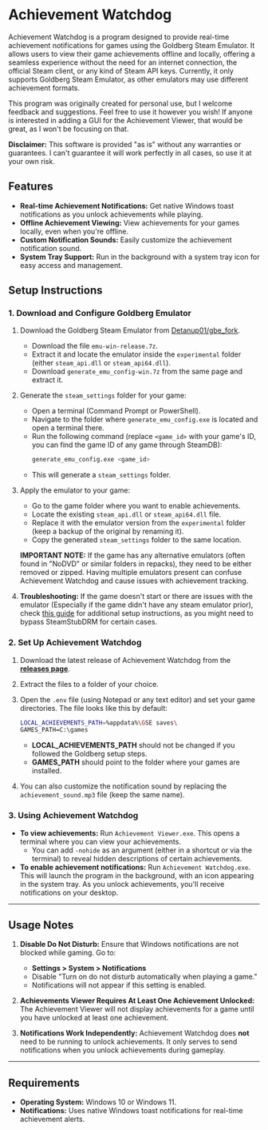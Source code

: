 # Achievement Watchdog

Achievement Watchdog is a program designed to provide real-time achievement notifications for games using the Goldberg Steam Emulator. It allows users to view their game achievements offline and locally, offering a seamless experience without the need for an internet connection, the official Steam client, or any kind of Steam API keys. Currently, it only supports Goldberg Steam Emulator, as other emulators may use different achievement formats.

This program was originally created for personal use, but I welcome feedback and suggestions. Feel free to use it however you wish! If anyone is interested in adding a GUI for the Achievement Viewer, that would be great, as I won't be focusing on that.

**Disclaimer:** This software is provided "as is" without any warranties or guarantees. I can't guarantee it will work perfectly in all cases, so use it at your own risk.

## Features

- **Real-time Achievement Notifications:** Get native Windows toast notifications as you unlock achievements while playing.
- **Offline Achievement Viewing:** View achievements for your games locally, even when you're offline.
- **Custom Notification Sounds:** Easily customize the achievement notification sound.
- **System Tray Support:** Run in the background with a system tray icon for easy access and management.

## Setup Instructions

### 1. Download and Configure Goldberg Emulator

1. Download the Goldberg Steam Emulator from [Detanup01/gbe_fork](https://github.com/Detanup01/gbe_fork/releases).
   - Download the file `emu-win-release.7z`.
   - Extract it and locate the emulator inside the `experimental` folder (either `steam_api.dll` or `steam_api64.dll`).
   - Download `generate_emu_config-win.7z` from the same page and extract it.
   
2. Generate the `steam_settings` folder for your game:
   - Open a terminal (Command Prompt or PowerShell).
   - Navigate to the folder where `generate_emu_config.exe` is located and open a terminal there.
   - Run the following command (replace `<game_id>` with your game's ID, you can find the game ID of any game through SteamDB):
     ```bash
     generate_emu_config.exe <game_id>
     ```
   - This will generate a `steam_settings` folder.
   
3. Apply the emulator to your game:
   - Go to the game folder where you want to enable achievements.
   - Locate the existing `steam_api.dll` or `steam_api64.dll` file.
   - Replace it with the emulator version from the `experimental` folder (keep a backup of the original by renaming it).
   - Copy the generated `steam_settings` folder to the same location.

   **IMPORTANT NOTE:** If the game has any alternative emulators (often found in "NoDVD" or similar folders in repacks), they need to be either removed or zipped. Having multiple emulators present can confuse Achievement Watchdog and cause issues with achievement tracking.

4. **Troubleshooting:** If the game doesn't start or there are issues with the emulator (Especially if the game didn't have any steam emulator prior), check [this guide](https://rentry.co/goldberg_emulator) for additional setup instructions, as you might need to bypass SteamStubDRM for certain cases.

### 2. Set Up Achievement Watchdog

1. Download the latest release of Achievement Watchdog from the [**releases page**](https://github.com/50t0r25/achievement-watchdog/releases).
2. Extract the files to a folder of your choice.
3. Open the `.env` file (using Notepad or any text editor) and set your game directories. The file looks like this by default:
   ```bash
   LOCAL_ACHIEVEMENTS_PATH=%appdata%\GSE saves\
   GAMES_PATH=C:\games
   ```
   - **LOCAL_ACHIEVEMENTS_PATH** should not be changed if you followed the Goldberg setup steps.
   - **GAMES_PATH** should point to the folder where your games are installed.

4. You can also customize the notification sound by replacing the `achievement_sound.mp3` file (keep the same name).

### 3. Using Achievement Watchdog

- **To view achievements:** Run `Achievement Viewer.exe`. This opens a terminal where you can view your achievements.
   - You can add `-nohide` as an argument (either in a shortcut or via the terminal) to reveal hidden descriptions of certain achievements.
- **To enable achievement notifications:** Run `Achievement Watchdog.exe`. This will launch the program in the background, with an icon appearing in the system tray. As you unlock achievements, you'll receive notifications on your desktop.

---

## Usage Notes

1. **Disable Do Not Disturb:** Ensure that Windows notifications are not blocked while gaming. Go to:
   - **Settings > System > Notifications** 
   - Disable "Turn on do not disturb automatically when playing a game."
   - Notifications will not appear if this setting is enabled.

2. **Achievements Viewer Requires At Least One Achievement Unlocked:** The Achievement Viewer will not display achievements for a game until you have unlocked at least one achievement.

3. **Notifications Work Independently:** Achievement Watchdog does **not** need to be running to unlock achievements. It only serves to send notifications when you unlock achievements during gameplay.

---

## Requirements

- **Operating System:** Windows 10 or Windows 11.
- **Notifications:** Uses native Windows toast notifications for real-time achievement alerts.
